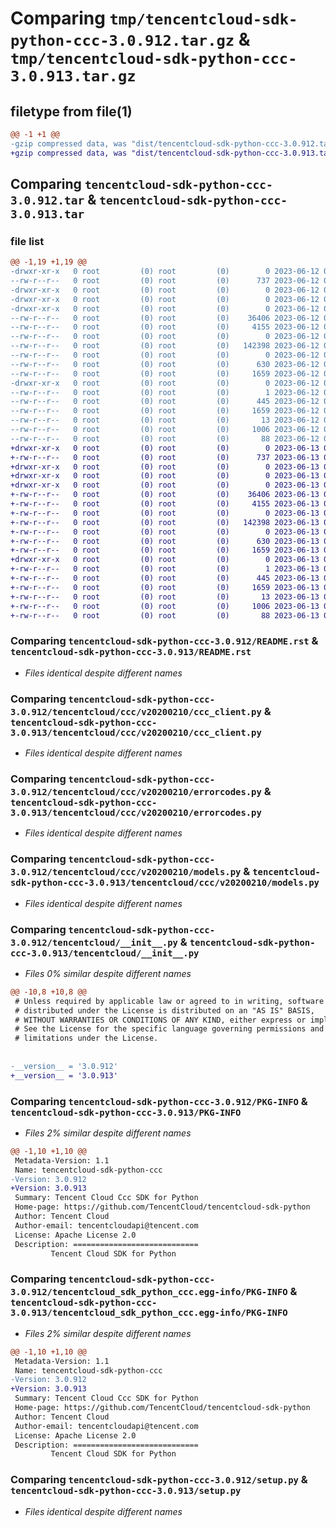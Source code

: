 # Comparing `tmp/tencentcloud-sdk-python-ccc-3.0.912.tar.gz` & `tmp/tencentcloud-sdk-python-ccc-3.0.913.tar.gz`

## filetype from file(1)

```diff
@@ -1 +1 @@
-gzip compressed data, was "dist/tencentcloud-sdk-python-ccc-3.0.912.tar", last modified: Mon Jun 12 02:58:31 2023, max compression
+gzip compressed data, was "dist/tencentcloud-sdk-python-ccc-3.0.913.tar", last modified: Tue Jun 13 02:06:13 2023, max compression
```

## Comparing `tencentcloud-sdk-python-ccc-3.0.912.tar` & `tencentcloud-sdk-python-ccc-3.0.913.tar`

### file list

```diff
@@ -1,19 +1,19 @@
-drwxr-xr-x   0 root         (0) root         (0)        0 2023-06-12 02:58:31.000000 tencentcloud-sdk-python-ccc-3.0.912/
--rw-r--r--   0 root         (0) root         (0)      737 2023-06-12 02:58:31.000000 tencentcloud-sdk-python-ccc-3.0.912/README.rst
-drwxr-xr-x   0 root         (0) root         (0)        0 2023-06-12 02:58:31.000000 tencentcloud-sdk-python-ccc-3.0.912/tencentcloud/
-drwxr-xr-x   0 root         (0) root         (0)        0 2023-06-12 02:58:31.000000 tencentcloud-sdk-python-ccc-3.0.912/tencentcloud/ccc/
-drwxr-xr-x   0 root         (0) root         (0)        0 2023-06-12 02:58:31.000000 tencentcloud-sdk-python-ccc-3.0.912/tencentcloud/ccc/v20200210/
--rw-r--r--   0 root         (0) root         (0)    36406 2023-06-12 02:58:31.000000 tencentcloud-sdk-python-ccc-3.0.912/tencentcloud/ccc/v20200210/ccc_client.py
--rw-r--r--   0 root         (0) root         (0)     4155 2023-06-12 02:58:31.000000 tencentcloud-sdk-python-ccc-3.0.912/tencentcloud/ccc/v20200210/errorcodes.py
--rw-r--r--   0 root         (0) root         (0)        0 2023-06-12 02:58:31.000000 tencentcloud-sdk-python-ccc-3.0.912/tencentcloud/ccc/v20200210/__init__.py
--rw-r--r--   0 root         (0) root         (0)   142398 2023-06-12 02:58:31.000000 tencentcloud-sdk-python-ccc-3.0.912/tencentcloud/ccc/v20200210/models.py
--rw-r--r--   0 root         (0) root         (0)        0 2023-06-12 02:58:31.000000 tencentcloud-sdk-python-ccc-3.0.912/tencentcloud/ccc/__init__.py
--rw-r--r--   0 root         (0) root         (0)      630 2023-06-12 02:58:31.000000 tencentcloud-sdk-python-ccc-3.0.912/tencentcloud/__init__.py
--rw-r--r--   0 root         (0) root         (0)     1659 2023-06-12 02:58:31.000000 tencentcloud-sdk-python-ccc-3.0.912/PKG-INFO
-drwxr-xr-x   0 root         (0) root         (0)        0 2023-06-12 02:58:31.000000 tencentcloud-sdk-python-ccc-3.0.912/tencentcloud_sdk_python_ccc.egg-info/
--rw-r--r--   0 root         (0) root         (0)        1 2023-06-12 02:58:31.000000 tencentcloud-sdk-python-ccc-3.0.912/tencentcloud_sdk_python_ccc.egg-info/dependency_links.txt
--rw-r--r--   0 root         (0) root         (0)      445 2023-06-12 02:58:31.000000 tencentcloud-sdk-python-ccc-3.0.912/tencentcloud_sdk_python_ccc.egg-info/SOURCES.txt
--rw-r--r--   0 root         (0) root         (0)     1659 2023-06-12 02:58:31.000000 tencentcloud-sdk-python-ccc-3.0.912/tencentcloud_sdk_python_ccc.egg-info/PKG-INFO
--rw-r--r--   0 root         (0) root         (0)       13 2023-06-12 02:58:31.000000 tencentcloud-sdk-python-ccc-3.0.912/tencentcloud_sdk_python_ccc.egg-info/top_level.txt
--rw-r--r--   0 root         (0) root         (0)     1006 2023-06-12 02:58:31.000000 tencentcloud-sdk-python-ccc-3.0.912/setup.py
--rw-r--r--   0 root         (0) root         (0)       88 2023-06-12 02:58:31.000000 tencentcloud-sdk-python-ccc-3.0.912/setup.cfg
+drwxr-xr-x   0 root         (0) root         (0)        0 2023-06-13 02:06:13.000000 tencentcloud-sdk-python-ccc-3.0.913/
+-rw-r--r--   0 root         (0) root         (0)      737 2023-06-13 02:06:13.000000 tencentcloud-sdk-python-ccc-3.0.913/README.rst
+drwxr-xr-x   0 root         (0) root         (0)        0 2023-06-13 02:06:13.000000 tencentcloud-sdk-python-ccc-3.0.913/tencentcloud/
+drwxr-xr-x   0 root         (0) root         (0)        0 2023-06-13 02:06:13.000000 tencentcloud-sdk-python-ccc-3.0.913/tencentcloud/ccc/
+drwxr-xr-x   0 root         (0) root         (0)        0 2023-06-13 02:06:13.000000 tencentcloud-sdk-python-ccc-3.0.913/tencentcloud/ccc/v20200210/
+-rw-r--r--   0 root         (0) root         (0)    36406 2023-06-13 02:06:13.000000 tencentcloud-sdk-python-ccc-3.0.913/tencentcloud/ccc/v20200210/ccc_client.py
+-rw-r--r--   0 root         (0) root         (0)     4155 2023-06-13 02:06:13.000000 tencentcloud-sdk-python-ccc-3.0.913/tencentcloud/ccc/v20200210/errorcodes.py
+-rw-r--r--   0 root         (0) root         (0)        0 2023-06-13 02:06:13.000000 tencentcloud-sdk-python-ccc-3.0.913/tencentcloud/ccc/v20200210/__init__.py
+-rw-r--r--   0 root         (0) root         (0)   142398 2023-06-13 02:06:13.000000 tencentcloud-sdk-python-ccc-3.0.913/tencentcloud/ccc/v20200210/models.py
+-rw-r--r--   0 root         (0) root         (0)        0 2023-06-13 02:06:13.000000 tencentcloud-sdk-python-ccc-3.0.913/tencentcloud/ccc/__init__.py
+-rw-r--r--   0 root         (0) root         (0)      630 2023-06-13 02:06:13.000000 tencentcloud-sdk-python-ccc-3.0.913/tencentcloud/__init__.py
+-rw-r--r--   0 root         (0) root         (0)     1659 2023-06-13 02:06:13.000000 tencentcloud-sdk-python-ccc-3.0.913/PKG-INFO
+drwxr-xr-x   0 root         (0) root         (0)        0 2023-06-13 02:06:13.000000 tencentcloud-sdk-python-ccc-3.0.913/tencentcloud_sdk_python_ccc.egg-info/
+-rw-r--r--   0 root         (0) root         (0)        1 2023-06-13 02:06:13.000000 tencentcloud-sdk-python-ccc-3.0.913/tencentcloud_sdk_python_ccc.egg-info/dependency_links.txt
+-rw-r--r--   0 root         (0) root         (0)      445 2023-06-13 02:06:13.000000 tencentcloud-sdk-python-ccc-3.0.913/tencentcloud_sdk_python_ccc.egg-info/SOURCES.txt
+-rw-r--r--   0 root         (0) root         (0)     1659 2023-06-13 02:06:13.000000 tencentcloud-sdk-python-ccc-3.0.913/tencentcloud_sdk_python_ccc.egg-info/PKG-INFO
+-rw-r--r--   0 root         (0) root         (0)       13 2023-06-13 02:06:13.000000 tencentcloud-sdk-python-ccc-3.0.913/tencentcloud_sdk_python_ccc.egg-info/top_level.txt
+-rw-r--r--   0 root         (0) root         (0)     1006 2023-06-13 02:06:13.000000 tencentcloud-sdk-python-ccc-3.0.913/setup.py
+-rw-r--r--   0 root         (0) root         (0)       88 2023-06-13 02:06:13.000000 tencentcloud-sdk-python-ccc-3.0.913/setup.cfg
```

### Comparing `tencentcloud-sdk-python-ccc-3.0.912/README.rst` & `tencentcloud-sdk-python-ccc-3.0.913/README.rst`

 * *Files identical despite different names*

### Comparing `tencentcloud-sdk-python-ccc-3.0.912/tencentcloud/ccc/v20200210/ccc_client.py` & `tencentcloud-sdk-python-ccc-3.0.913/tencentcloud/ccc/v20200210/ccc_client.py`

 * *Files identical despite different names*

### Comparing `tencentcloud-sdk-python-ccc-3.0.912/tencentcloud/ccc/v20200210/errorcodes.py` & `tencentcloud-sdk-python-ccc-3.0.913/tencentcloud/ccc/v20200210/errorcodes.py`

 * *Files identical despite different names*

### Comparing `tencentcloud-sdk-python-ccc-3.0.912/tencentcloud/ccc/v20200210/models.py` & `tencentcloud-sdk-python-ccc-3.0.913/tencentcloud/ccc/v20200210/models.py`

 * *Files identical despite different names*

### Comparing `tencentcloud-sdk-python-ccc-3.0.912/tencentcloud/__init__.py` & `tencentcloud-sdk-python-ccc-3.0.913/tencentcloud/__init__.py`

 * *Files 0% similar despite different names*

```diff
@@ -10,8 +10,8 @@
 # Unless required by applicable law or agreed to in writing, software
 # distributed under the License is distributed on an "AS IS" BASIS,
 # WITHOUT WARRANTIES OR CONDITIONS OF ANY KIND, either express or implied.
 # See the License for the specific language governing permissions and
 # limitations under the License.
 
 
-__version__ = '3.0.912'
+__version__ = '3.0.913'
```

### Comparing `tencentcloud-sdk-python-ccc-3.0.912/PKG-INFO` & `tencentcloud-sdk-python-ccc-3.0.913/PKG-INFO`

 * *Files 2% similar despite different names*

```diff
@@ -1,10 +1,10 @@
 Metadata-Version: 1.1
 Name: tencentcloud-sdk-python-ccc
-Version: 3.0.912
+Version: 3.0.913
 Summary: Tencent Cloud Ccc SDK for Python
 Home-page: https://github.com/TencentCloud/tencentcloud-sdk-python
 Author: Tencent Cloud
 Author-email: tencentcloudapi@tencent.com
 License: Apache License 2.0
 Description: ============================
         Tencent Cloud SDK for Python
```

### Comparing `tencentcloud-sdk-python-ccc-3.0.912/tencentcloud_sdk_python_ccc.egg-info/PKG-INFO` & `tencentcloud-sdk-python-ccc-3.0.913/tencentcloud_sdk_python_ccc.egg-info/PKG-INFO`

 * *Files 2% similar despite different names*

```diff
@@ -1,10 +1,10 @@
 Metadata-Version: 1.1
 Name: tencentcloud-sdk-python-ccc
-Version: 3.0.912
+Version: 3.0.913
 Summary: Tencent Cloud Ccc SDK for Python
 Home-page: https://github.com/TencentCloud/tencentcloud-sdk-python
 Author: Tencent Cloud
 Author-email: tencentcloudapi@tencent.com
 License: Apache License 2.0
 Description: ============================
         Tencent Cloud SDK for Python
```

### Comparing `tencentcloud-sdk-python-ccc-3.0.912/setup.py` & `tencentcloud-sdk-python-ccc-3.0.913/setup.py`

 * *Files identical despite different names*


